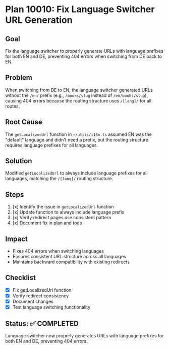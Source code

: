 # Plan 10010: Fix Language Switcher URL Generation

## Goal

Fix the language switcher to properly generate URLs with language prefixes for both EN and DE, preventing 404 errors when switching from DE back to EN.

## Problem

When switching from DE to EN, the language switcher generated URLs without the `/en/` prefix (e.g., `/books/slug` instead of `/en/books/slug`), causing 404 errors because the routing structure uses `/[lang]/` for all routes.

## Root Cause

The `getLocalizedUrl` function in `~/utils/i18n.ts` assumed EN was the "default" language and didn't need a prefix, but the routing structure requires language prefixes for all languages.

## Solution

Modified `getLocalizedUrl` to always include language prefixes for all languages, matching the `/[lang]/` routing structure.

## Steps

1. [x] Identify the issue in `getLocalizedUrl` function
2. [x] Update function to always include language prefix
3. [x] Verify redirect pages use consistent pattern
4. [x] Document fix in plan and todo

## Impact

- Fixes 404 errors when switching languages
- Ensures consistent URL structure across all languages
- Maintains backward compatibility with existing redirects

## Checklist

- [x] Fix getLocalizedUrl function
- [x] Verify redirect consistency
- [x] Document changes
- [x] Test language switching functionality

## Status: ✅ COMPLETED

Language switcher now properly generates URLs with language prefixes for both EN and DE, preventing 404 errors.
